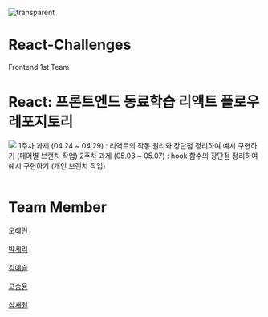 ![transparent](https://capsule-render.vercel.app/api?type=transparent&fontColor=61DAFB&text=React-Challenges&height=150&fontSize=60&desc=FRONTEND%20TEAM%201&descAlignY=85&descAlign=68)

# React-Challenges
Frontend 1st Team

React: 프론트엔드 동료학습 리액트 플로우 레포지토리
===========================
<img src="https://img.shields.io/badge/React-61DAFB?style=for-the-badge&logo=React&logoColor=white">
1주차 과제 (04.24 ~ 04.29) : 리액트의 작동 원리와 장단점 정리하여 예시 구현하기 (페어별 브랜치 작업)   
2주차 과제 (05.03 ~ 05.07) : hook 함수의 장단점 정리하여 예시 구현하기 (개인 브랜치 작업)
<br><br>

Team Member
===========
[오혜린](https://github.com/ooherin)
<br>
<br>
[박세리](https://github.com/seripar)
<br>
<br>
[김예슬](https://github.com/yesoryeseul)
<br>
<br>
[고승용](https://github.com/seungyonggo)
<br>
<br>
[심재원](https://github.com/GrayHound0801)
